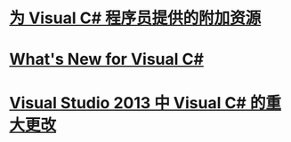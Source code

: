 # [为 Visual C# 程序员提供的附加资源](additional-resources.md)
# [What's New for Visual C#](whats-new.md)
# [Visual Studio 2013 中 Visual C# 的重大更改](breaking-changes-in-visual-studio-2013.md)
